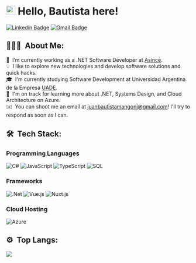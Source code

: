 # <img src="https://media.giphy.com/media/hvRJCLFzcasrR4ia7z/giphy.gif" width="25px"> Hello, Bautista here! 

[![Linkedin Badge](https://img.shields.io/badge/-juanbautistamangoni-blue?style=flat-square&logo=Linkedin&logoColor=white&link=https://www.linkedin.com/in/juanbautistamangoni)](https://www.linkedin.com/in/juanbautistamangoni) 
[![Gmail Badge](https://img.shields.io/badge/juanbautistamangoni@gmail.com-c14438?style=flat-square&logo=Gmail&logoColor=white&link=mailto:juanbautistamangoni@gmail.com)](mailto:juanbautistamangoni@gmail.com)
<!--<p align="left"> <img src="https://komarev.com/ghpvc/?username=bautistamangoni" alt="bautistamangoni" /> </p> -->

## 👨🏻‍💻 &nbsp;About Me:
🔭 &nbsp;I’m currently working as a .NET Software Developer at [Asince](http://www.asince.com.ar/).\
💡 &nbsp;I like to explore new technologies and develop software solutions and quick hacks.\
🎓 &nbsp;I'm currently studying Software Development at Universidad Argentina de la Empresa [UADE](https://www.uade.edu.ar/).\
🌱 &nbsp;I'm on track for learning more about .NET, Systems Design, and Cloud Architecture on Azure.\
✉️ &nbsp;You can shoot me an email at juanbautistamangoni@gmail.com! I'll try to respond as soon as I can.

<!--
📄 &nbsp;Please have a look at my [Résumé]() for more details about me. I'm open to feedback and suggestions!
-->

## 🛠 &nbsp;Tech Stack:
### Programming Languages
![C#](https://img.shields.io/badge/c%23-%23239120.svg?style=for-the-badge&logo=csharp&logoColor=white)
![JavaScript](https://img.shields.io/badge/javascript-%23323330.svg?style=for-the-badge&logo=javascript&logoColor=%23F7DF1E)
![TypeScript](https://img.shields.io/badge/typescript-%23007ACC.svg?style=for-the-badge&logo=typescript&logoColor=white)
![SQL](https://img.shields.io/badge/SQL-CC2927?style=for-the-badge&logo=microsoft%20sql%20server&logoColor=white)
### Frameworks
![.Net](https://img.shields.io/badge/.NET-5C2D91?style=for-the-badge&logo=.net&logoColor=white)
![Vue.js](https://img.shields.io/badge/vuejs-%2335495e.svg?style=for-the-badge&logo=vuedotjs&logoColor=%234FC08D)
![Nuxt.js](https://img.shields.io/badge/nuxtjs-%2335495e.svg?style=for-the-badge&logo=nuxtdotjs&logoColor=%234FC08D)
### Cloud Hosting
![Azure](https://img.shields.io/badge/azure-%230072C6.svg?style=for-the-badge&logo=microsoftazure&logoColor=white)

## ⚙️ &nbsp;Top Langs:
<!--
[![](https://github-readme-stats.vercel.app/api?username=bautistamangoni&show_icons=true&theme=material-palenight&hide_border=true&locale=en)](https://github.com/bautistamangoni)
[![](https://github-readme-streak-stats.herokuapp.com/?user=bautistamangoni&theme=material-palenight&hide_border=true)](https://github.com/bautistamangoni)
-->
[![](https://github-readme-stats.vercel.app/api/top-langs/?username=bautistamangoni&layout=compact&theme=material-palenight&hide_border=true)](https://github.com/bautistamangoni)
